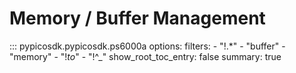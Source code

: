 <!-- Copyright (C) 2025-2025 Pico Technology Ltd. See LICENSE file for terms. -->
# Memory / Buffer Management

::: pypicosdk.pypicosdk.ps6000a
    options:
        filters:
        - "!.*"
        - "buffer"
        - "memory"
        - "!_to_"
        - "!^_"
        show_root_toc_entry: false
        summary: true